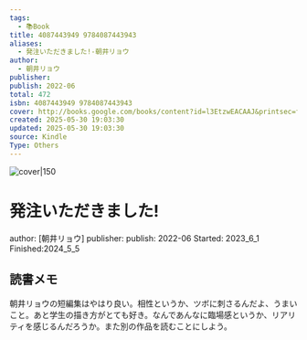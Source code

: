 ```yaml
---
tags:
  - 📚Book
title: 4087443949 9784087443943
aliases:
  - 発注いただきました!-朝井リョウ
author:
  - 朝井リョウ
publisher: 
publish: 2022-06
total: 472
isbn: 4087443949 9784087443943
cover: http://books.google.com/books/content?id=l3EtzwEACAAJ&printsec=frontcover&img=1&zoom=1&source=gbs_api
created: 2025-05-30 19:03:30
updated: 2025-05-30 19:03:30
source: Kindle
Type: Others
---
```

![cover|150](http://books.google.com/books/content?id=l3EtzwEACAAJ&printsec=frontcover&img=1&zoom=1&source=gbs_api)
# 発注いただきました!
author: [朝井リョウ]
publisher: 
publish: 2022-06
Started: 2023_6_1
Finished:2024_5_5
## 読書メモ
朝井リョウの短編集はやはり良い。相性というか、ツボに刺さるんだよ、うまいこと。あと学生の描き方がとても好き。なんであんなに臨場感というか、リアリティを感じるんだろうか。また別の作品を読むことにしよう。